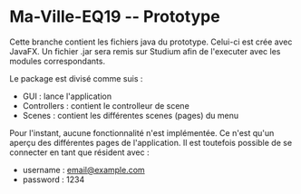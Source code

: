 # Ma-Ville-EQ19 -- Prototype

Cette branche contient les fichiers java du prototype. Celui-ci est crée avec JavaFX. Un fichier .jar sera remis sur Studium afin de l'executer avec les modules correspondants.

Le package est divisé comme suis :
  - GUI : lance l'application
  - Controllers : contient le controlleur de scene
  - Scenes : contient les différentes scenes (pages) du menu

Pour l'instant, aucune fonctionnalité n'est implémentée. Ce n'est qu'un aperçu des différentes pages de l'application. Il est toutefois possible de se connecter en tant que résident avec :
  - username : email@example.com
  - password : 1234

